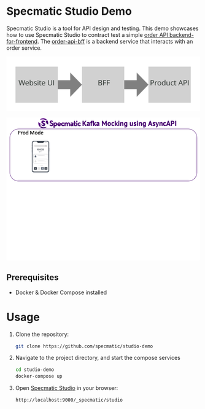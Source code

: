 # Specmatic Studio Demo

Specmatic Studio is a tool for API design and testing. This demo showcases how to use Specmatic Studio to contract test
a simple [order API backend-for-frontend](https://github.com/specmatic/specmatic-order-bff-java). The [order-api-bff](https://github.com/specmatic/specmatic-order-api-java) is a backend service that interacts with an
order service.

![HTML client talks to client API which talks to backend api](specmatic-sample-architecture.svg)

![HTML client talks to client API which talks to backend API](specmatic-order-bff-architecture.gif)

## Prerequisites

* Docker & Docker Compose installed

# Usage

1. Clone the repository:
   ```bash
   git clone https://github.com/specmatic/studio-demo
   ```

2. Navigate to the project directory, and start the compose services
   ```bash
   cd studio-demo
   docker-compose up
   ```

3. Open [Specmatic Studio](http://localhost:9000/_specmatic/studio) in your browser:
   ```bash
   http://localhost:9000/_specmatic/studio
   ```
